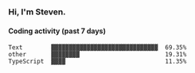 ### Hi, I'm Steven.

#### Coding activity (past 7 days)
```
Text        ▓▓▓▓▓▓▓▓▓▓▓▓▓▓▓▓▓▓▓▓▓▓▓▓▓▓▓▓▓▓  69.35%
other       ▓▓▓▓▓▓▓▓                        19.31%
TypeScript  ▓▓▓▓                            11.35%
```
